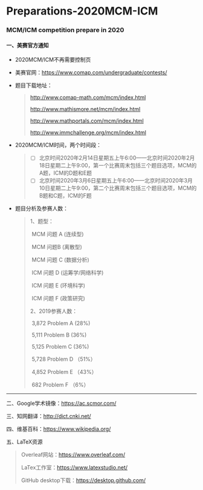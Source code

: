 # Preparations-2020MCM-ICM
### MCM/ICM competition prepare in 2020

#### 一、美赛官方通知

- 2020MCM/ICM不再需要控制页

- 美赛官网：https://www.comap.com/undergraduate/contests/

- 题目下载地址：

  >http://www.comap-math.com/mcm/index.html 
  >
  >http://www.mathismore.net/mcm/index.html 
  >
  >http://www.mathportals.com/mcm/index.html 
  >
  >http://www.immchallenge.org/mcm/index.html

- 2020MCM/ICM时间，两个时间段：

  > - [ ] 北京时间2020年2月14日星期五上午6:00——北京时间2020年2月18日星期二上午9:00，第一个比赛周末包括三个题目选项，MCM的A题，ICM的D题和E题
  > - [ ] 北京时间2020年3月6日星期五上午6:00——北京时间2020年3月10日星期二上午9:00，第二个比赛周末包括三个题目选项，MCM的B题和C题，ICM的F题

- 题目分析及参赛人数：

  > 1、题型：
  >
  > ​      MCM 问题 A (连续型) 
  >
  > ​      MCM 问题B (离散型) 
  >
  > ​      MCM 问题 C (数据分析) 
  >
  > ​      ICM 问题 D (运筹学/网络科学) 
  >
  > ​      ICM 问题 E (环境科学) 
  >
  > ​      ICM 问题 F (政策研究)
  >
  > 2、2019参赛人数：
  >
  > ​     3,872 Problem A (28%) 
  >
  > ​     5,111 Problem B (36%) 
  >
  > ​     5,125 Problem C (36%)
  >
  > ​     5,728 Problem D （51%） 
  >
  > ​     4,852 Problem E （43%） 
  >
  > ​    682 Problem F （6%）
---------------

 二、Google学术镜像：https://ac.scmor.com/

三、知网翻译：http://dict.cnki.net/

四、维基百科：https://www.wikipedia.org/

五、LaTeX资源

> Overleaf网站：https://www.overleaf.com/
>
> LaTex工作室：https://www.latexstudio.net/
>
> GitHub desktop下载：https://desktop.github.com/